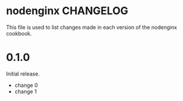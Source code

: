 # nodenginx CHANGELOG

This file is used to list changes made in each version of the nodenginx cookbook.

# 0.1.0

Initial release.

- change 0
- change 1

